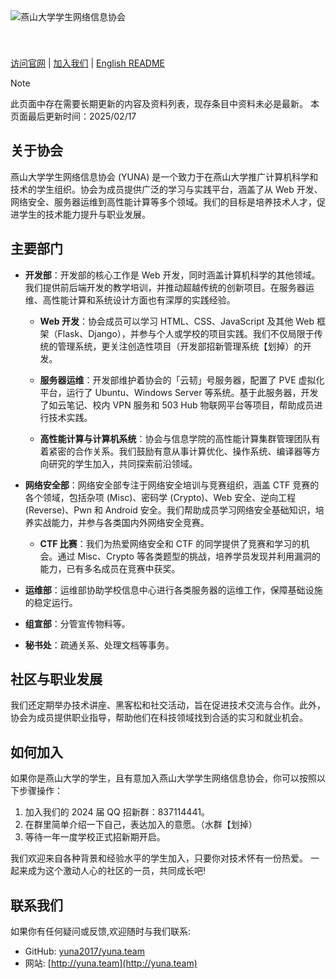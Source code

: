 
<img src="https://yuna2017.github.io/yuna.team/logo-doubleline.svg" alt="燕山大学学生网络信息协会" style="padding: 40px 0;"/>


[访问官网](http://yuna.team/) | [加入我们](http://yuna.team/join-us/how-to.html) | [English README](https://github.com/yuna2017/yuna.team/blob/main/README_en.md)

> [!NOTE]
>	此页面中存在需要长期更新的内容及资料列表，现存条目中资料未必是最新。
> 本页面最后更新时间：2025/02/17

## 关于协会

燕山大学学生网络信息协会 (YUNA) 是一个致力于在燕山大学推广计算机科学和技术的学生组织。协会为成员提供广泛的学习与实践平台，涵盖了从 Web 开发、网络安全、服务器运维到高性能计算等多个领域。我们的目标是培养技术人才，促进学生的技术能力提升与职业发展。

## 主要部门

- **开发部**：开发部的核心工作是 Web 开发，同时涵盖计算机科学的其他领域。我们提供前后端开发的教学培训，并推动超越传统的创新项目。在服务器运维、高性能计算和系统设计方面也有深厚的实践经验。
  
  - **Web 开发**：协会成员可以学习 HTML、CSS、JavaScript 及其他 Web 框架（Flask、Django），并参与个人或学校的项目实践。我们不仅局限于传统的管理系统，更关注创造性项目（开发部招新管理系统【划掉）的开发。
  
  - **服务器运维**：开发部维护着协会的「云韧」号服务器，配置了 PVE 虚拟化平台，运行了 Ubuntu、Windows Server 等系统。基于此服务器，开发了如云笔记、校内 VPN 服务和 503 Hub 物联网平台等项目，帮助成员进行技术实践。
  
  - **高性能计算与计算机系统**：协会与信息学院的高性能计算集群管理团队有着紧密的合作关系。我们鼓励有意从事计算优化、操作系统、编译器等方向研究的学生加入，共同探索前沿领域。

- **网络安全部**：网络安全部专注于网络安全培训与竞赛组织，涵盖 CTF 竞赛的各个领域，包括杂项 (Misc)、密码学 (Crypto)、Web 安全、逆向工程 (Reverse)、Pwn 和 Android 安全。我们帮助成员学习网络安全基础知识，培养实战能力，并参与各类国内外网络安全竞赛。

  - **CTF 比赛**：我们为热爱网络安全和 CTF 的同学提供了竞赛和学习的机会。通过 Misc、Crypto 等各类题型的挑战，培养学员发现并利用漏洞的能力，已有多名成员在竞赛中获奖。
  
- **运维部**：运维部协助学校信息中心进行各类服务器的运维工作，保障基础设施的稳定运行。
- **组宣部**：分管宣传物料等。
- **秘书处**：疏通关系、处理文档等事务。

## 社区与职业发展

我们还定期举办技术讲座、黑客松和社交活动，旨在促进技术交流与合作。此外，协会为成员提供职业指导，帮助他们在科技领域找到合适的实习和就业机会。

## 如何加入

如果你是燕山大学的学生，且有意加入燕山大学学生网络信息协会，你可以按照以下步骤操作：

1. 加入我们的 2024 届 QQ 招新群：837114441。
2. 在群里简单介绍一下自己，表达加入的意愿。（水群【划掉）
3. 等待一年一度学校正式招新期开启。

我们欢迎来自各种背景和经验水平的学生加入，只要你对技术怀有一份热爱。
一起来成为这个激动人心的社区的一员，共同成长吧!

## 联系我们

如果你有任何疑问或反馈,欢迎随时与我们联系:

- GitHub: [yuna2017/yuna.team](http://github.com/yuna2017/yuna.team)
- 网站: [http://yuna.team](http://yuna.team)
